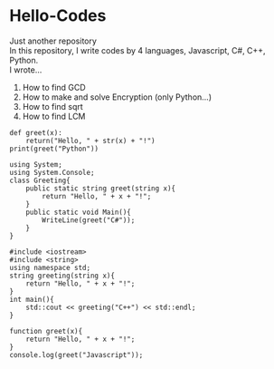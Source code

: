 # Hello-Codes
Just another repository\
In this repository, I write codes by 4 languages, Javascript, C#, C++, Python.\
I wrote...
1. How to find GCD
2. How to make and solve Encryption (only Python...)
3. How to find sqrt
4. How to find LCM
```python: index.py
def greet(x):
    return("Hello, " + str(x) + "!")
print(greet("Python"))
```
```cs: index.cs
using System;
using System.Console;
class Greeting{
    public static string greet(string x){
        return "Hello, " + x + "!";
    }
    public static void Main(){
        WriteLine(greet("C#"));
    }
}
```
```cpp: index.cpp
#include <iostream>
#include <string>
using namespace std;
string greeting(string x){
    return "Hello, " + x + "!";
}
int main(){
    std::cout << greeting("C++") << std::endl;
}
```
```javascript: index.js
function greet(x){
    return "Hello, " + x + "!";
}
console.log(greet("Javascript"));
```
